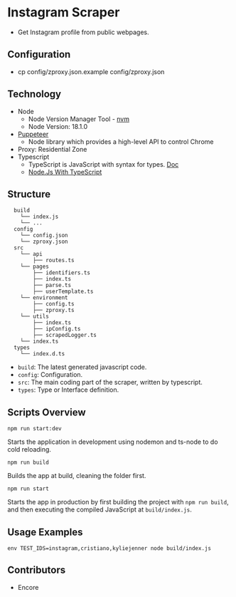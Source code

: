 # Instagram Scraper

- Get Instagram profile from public webpages.

## Configuration

- cp config/zproxy.json.example config/zproxy.json

## Technology

- Node
  - Node Version Manager Tool - [nvm](https://github.com/nvm-sh/nvm#installing-and-updating)
  - Node Version: 18.1.0
- [Puppeteer](https://pptr.dev/)
  - Node library which provides a high-level API to control Chrome
- Proxy: Residential Zone
- Typescript
  - TypeScript is JavaScript with syntax for types. [Doc](https://www.typescriptlang.org/)
  - [Node.Js With TypeScript](https://nodejs.dev/en/learn/nodejs-with-typescript/)

## Structure

```
  build
    └── index.js
    └── ...
  config
    └── config.json
    └── zproxy.json
  src
    └── api
        ├── routes.ts
    └── pages
        ├── identifiers.ts
        ├── index.ts
        ├── parse.ts
        ├── userTemplate.ts
    └── environment
        ├── config.ts
        ├── zproxy.ts
    └── utils
        ├── index.ts
        ├── ipConfig.ts
        ├── scrapedLogger.ts
    └── index.ts
  types
    └── index.d.ts
```

- `build`: The latest generated javascript code.
- `config`: Configuration.
- `src`: The main coding part of the scraper, written by typescript.
- `types`: Type or Interface definition.

## Scripts Overview

```NodeJS
npm run start:dev
```

Starts the application in development using nodemon and ts-node to do cold reloading.

```NodeJS
npm run build
```

Builds the app at build, cleaning the folder first.

```NodeJS
npm run start
```

Starts the app in production by first building the project with `npm run build`, and then executing the compiled JavaScript at `build/index.js`.

## Usage Examples

```NodeJS
env TEST_IDS=instagram,cristiano,kyliejenner node build/index.js
```

## Contributors

- Encore
